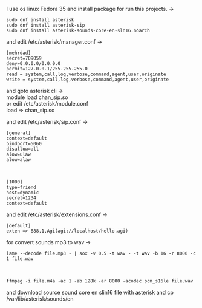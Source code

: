 

I use os linux Fedora 35 and install package for run this projects. ->


    sudo dnf install asterisk 
    sudo dnf install asterisk-sip 
    sudo dnf install asterisk-sounds-core-en-sln16.noarch 
    

and edit /etc/asterisk/manager.conf ->

    [mehrdad] 
    secret=709059 
    deny=0.0.0.0/0.0.0.0 
    permit=127.0.0.1/255.255.255.0 
    read = system,call,log,verbose,command,agent,user,originate 
    write = system,call,log,verbose,command,agent,user,originate 

and goto asterisk cli ->\
module load chan_sip.so \
or edit /etc/asterisk/module.conf \
load => chan_sip.so 

and edit /etc/asterisk/sip.conf -> 

    [general] 
    context=default 
    bindport=5060 
    disallow=all 
    alow=ulaw 
    alow=alaw 

<br>

    [1000] 
    type=friend 
    host=dynamic 
    secret=1234 
    context=default 


and edit /etc/asterisk/extensions.conf ->


    [default] 
    exten => 888,1,Agi(agi://localhost/hello.agi)

for convert sounds mp3 to wav ->



    lame --decode file.mp3 - | sox -v 0.5 -t wav - -t wav -b 16 -r 8000 -c 1 file.wav
   
<br>
    
    ffmpeg -i file.m4a -ac 1 -ab 128k -ar 8000 -acodec pcm_s16le file.wav



and download source sound core en slin16 file with asterisk and cp /var/lib/asterisk/sounds/en 


